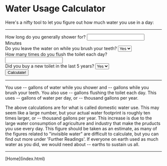 # Water Usage Calculator
Here's a nifty tool to let you figure out how much water you use in a day:
<hr>
<form id="calc">
	How long do you generally shower for? <input type="number" name="shower"> Minutes<br>
	Do you leave the water on while you brush your teeth?
	<select name="brush">
		<option value="y">Yes</option>
		<option value="n">No</option>
	</select><br>
	How many times do you flush the toilet each day? <input type="number" name="flush"><br>
	Did you buy a new toilet in the last 5 years?
	<select name="toiletAge">
		<option value="y">Yes</option>
		<option value="n">No</option>
	</select><br>
	<button id="submit">Calculate!</button>
</form>
<hr>
<p>
You use <span id="showerResult">--</span> gallons of water while you shower and <span id="brushResult">--</span> gallons while you brush your teeth. You also use <span id="flushResult">--</span> gallons flushing the toilet each day. This uses <span id="daily">--</span> gallons of water per day, or <span id="yearly">--</span> thousand gallons per year.
</p>
<p>
The above calculations are for what is called domestic water use. This may seem like a large number, but your actual water footprint is roughly ten times larger, or <span id="adjustedYearly">--</span> thousand gallons per year. This increase is due to the large water consumption of agriculture and industry that make the pruducts you use every day. This figure should be taken as an estimate, as many of the figures related to "invisible water" are difficult to calculate, but you can find out more under 'Further Readings'. If everyone on earth used as much water as you did, we would need about <span id="worldsNeeded">--</span> earths to sustain us all.
</p>
<script>
var form = document.getElementById("calc");
var sub = document.getElementById("submit");
var debug = true;

var showerResult = document.getElementById("showerResult");
var brushResult = document.getElementById("brushResult");
var flushResult = document.getElementById("flushResult");
var daily = document.getElementById("daily");
var yearly = document.getElementById("yearly");
var adjustedYearly = document.getElementById("adjustedYearly");
var worldsNeeded = document.getElementById("worldsNeeded");

function handleFormNoEvent() {
	if(debug) {
		alert("submitted!");
	}
	var showerGallons = form.elements.shower.value * 2.1;
	var brushGallons = 0;
	if(form.elements.brush.value == "y") {
		brushGallons = 2.5;
	}
	var galPerFlush = 3.5;
	if(form.elements.toiletAge.value == "y") {
		galPerFlush = 1.6;
	}
	var flushGallons = galPerFlush * form.elements.flush.value;
	
	showerResult.textContent = showerGallons;
	brushResult.textContent = brushGallons;
	flushResult.textContent = flushGallons;
	
	var dailyGallons = showerGallons + brushGallons + flushGallons;
	var yearlyGallons = Math.round(36.5 * dailyGallons)*0.01;
	var yearlyAjdusted = Math.round(365 * dailyGallons)*0.01;
	var earths = Math.round(yearlyAdjusted * 7 / 23.8) * 0.1;
	
	daily.textContent = dailyGallons;
	yearly.textContent = yearlyGallons;
	adjustedYearly.textContent = yearlyAdjusted;
	earthsNeeded.textContent = earths;
	
	return false;
}

sub.addEventListener("click", handleFormNoEvent);
</script>


<hr>
[Home](index.html)
